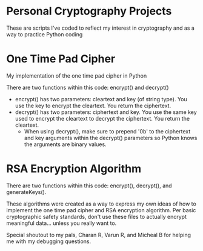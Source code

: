 # Personal Cryptography Projects
These are scripts I've coded to reflect my interest in cryptography and as a way to practice Python coding

# One Time Pad Cipher
My implementation of the one time pad cipher in Python

There are two functions within this code: encrypt() and decrypt()
  - encrypt() has two parameters: cleartext and key (of string type). You use the key to encrypt the cleartext. You return the ciphertext.
  - decrypt() has two parameters: ciphertext and key. You use the same key used to encrypt the cleartext to decrypt the ciphertext. You return the cleartext.
    - When using decrypt(), make sure to prepend '0b' to the ciphertext and key arguments within the decrypt() parameters so Python knows the arguments are binary values.

# RSA Encryption Algorithm
There are two functions within this code: encrypt(), decrypt(), and generateKeys().

These algorithms were created as a way to express my own ideas of how to implement the one time pad cipher and RSA encryption algorithm. Per basic cryptographic safety standards, don't use these files to actually encrypt meaningful data... unless you really want to.

Special shoutout to my pals, Charan R, Varun R, and Micheal B for helping me with my debugging questions.
